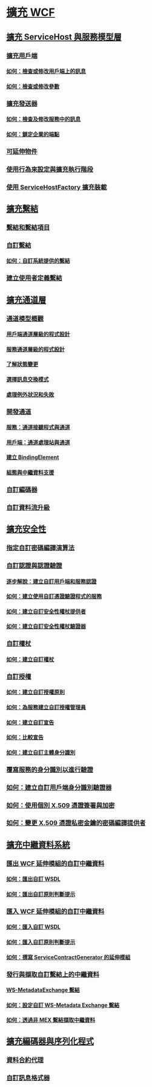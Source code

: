 # [擴充 WCF](extending-wcf.md)
## [擴充 ServiceHost 與服務模型層](extending-servicehost-and-the-service-model-layer.md)
### [擴充用戶端](extending-clients.md)
#### [如何：檢查或修改用戶端上的訊息](how-to-inspect-or-modify-messages-on-the-client.md)
#### [如何：檢查或修改參數](how-to-inspect-or-modify-parameters.md)
### [擴充發送器](extending-dispatchers.md)
#### [如何：檢查及修改服務中的訊息](how-to-inspect-and-modify-messages-on-the-service.md)
#### [如何：鎖定企業的端點](how-to-lock-down-endpoints-in-the-enterprise.md)
### [可延伸物件](extensible-objects.md)
### [使用行為來設定與擴充執行階段](configuring-and-extending-the-runtime-with-behaviors.md)
### [使用 ServiceHostFactory 擴充裝載](extending-hosting-using-servicehostfactory.md)
## [擴充繫結](extending-bindings.md)
### [繫結和繫結項目](bindings-and-binding-elements.md)
### [自訂繫結](custom-bindings.md)
#### [如何：自訂系統提供的繫結](how-to-customize-a-system-provided-binding.md)
### [建立使用者定義繫結](creating-user-defined-bindings.md)
## [擴充通道層](extending-the-channel-layer.md)
### [通道模型概觀](channel-model-overview.md)
#### [用戶端通道層級的程式設計](client-channel-level-programming.md)
#### [服務通道層級的程式設計](service-channel-level-programming.md)
#### [了解狀態變更](understanding-state-changes.md)
#### [選擇訊息交換模式](choosing-a-message-exchange-pattern.md)
#### [處理例外狀況和失敗](handling-exceptions-and-faults.md)
### [開發通道](developing-channels.md)
#### [服務：通道接聽程式與通道](service-channel-listeners-and-channels.md)
#### [用戶端：通道處理站與通道](client-channel-factories-and-channels.md)
#### [建立 BindingElement](creating-a-bindingelement.md)
#### [組態與中繼資料支援](configuration-and-metadata-support.md)
### [自訂編碼器](custom-encoders.md)
### [自訂資料流升級](custom-stream-upgrades.md)
## [擴充安全性](extending-security.md)
### [指定自訂密碼編譯演算法](specifying-a-custom-crypto-algorithm.md)
### [自訂認證與認證驗證](custom-credential-and-credential-validation.md)
#### [逐步解說：建立自訂用戶端和服務認證](walkthrough-creating-custom-client-and-service-credentials.md)
#### [如何：建立使用自訂憑證驗證程式的服務](how-to-create-a-service-that-employs-a-custom-certificate-validator.md)
#### [如何：建立自訂安全性權杖提供者](how-to-create-a-custom-security-token-provider.md)
#### [如何：建立自訂安全性權杖驗證器](how-to-create-a-custom-security-token-authenticator.md)
### [自訂權杖](custom-tokens.md)
#### [如何：建立自訂權杖](how-to-create-a-custom-token.md)
### [自訂授權](custom-authorization.md)
#### [如何：建立自訂授權原則](how-to-create-a-custom-authorization-policy.md)
#### [如何：為服務建立自訂授權管理員](how-to-create-a-custom-authorization-manager-for-a-service.md)
#### [如何：建立自訂宣告](how-to-create-a-custom-claim.md)
#### [如何：比較宣告](how-to-compare-claims.md)
#### [如何：建立自訂主體身分識別](how-to-create-a-custom-principal-identity.md)
### [覆寫服務的身分識別以進行驗證](overriding-the-identity-of-a-service-for-authentication.md)
### [如何：建立自訂用戶端身分識別驗證器](how-to-create-a-custom-client-identity-verifier.md)
### [如何：使用個別 X.509 憑證簽署與加密](how-to-use-separate-x-509-certificates-for-signing-and-encryption.md)
### [如何：變更 X.509 憑證私密金鑰的密碼編譯提供者](change-cryptographic-provider-x509-certificate-private-key.md)
## [擴充中繼資料系統](extending-the-metadata-system.md)
### [匯出 WCF 延伸模組的自訂中繼資料](exporting-custom-metadata-for-a-wcf-extension.md)
#### [如何：匯出自訂 WSDL](how-to-export-custom-wsdl.md)
#### [如何：匯出自訂原則判斷提示](how-to-export-custom-policy-assertions.md)
### [匯入 WCF 延伸模組的自訂中繼資料](importing-custom-metadata-for-a-wcf-extension.md)
#### [如何：匯入自訂 WSDL](how-to-import-custom-wsdl.md)
#### [如何：匯入自訂原則判斷提示](how-to-import-custom-policy-assertions.md)
#### [如何：撰寫 ServiceContractGenerator 的延伸模組](how-to-write-an-extension-for-the-servicecontractgenerator.md)
### [發行與擷取自訂繫結上的中繼資料](publishing-and-retrieving-metadata-over-a-custom-binding.md)
#### [WS-MetadataExchange 繫結](ws-metadataexchange-bindings.md)
#### [如何：設定自訂 WS-Metadata Exchange 繫結](how-to-configure-a-custom-ws-metadata-exchange-binding.md)
#### [如何：透過非 MEX 繫結擷取中繼資料](how-to-retrieve-metadata-over-a-non-mex-binding.md)
## [擴充編碼器與序列化程式](extending-encoders-and-serializers.md)
### [資料合約代理](data-contract-surrogates.md)
### [自訂訊息格式器](custom-message-formatters.md)
